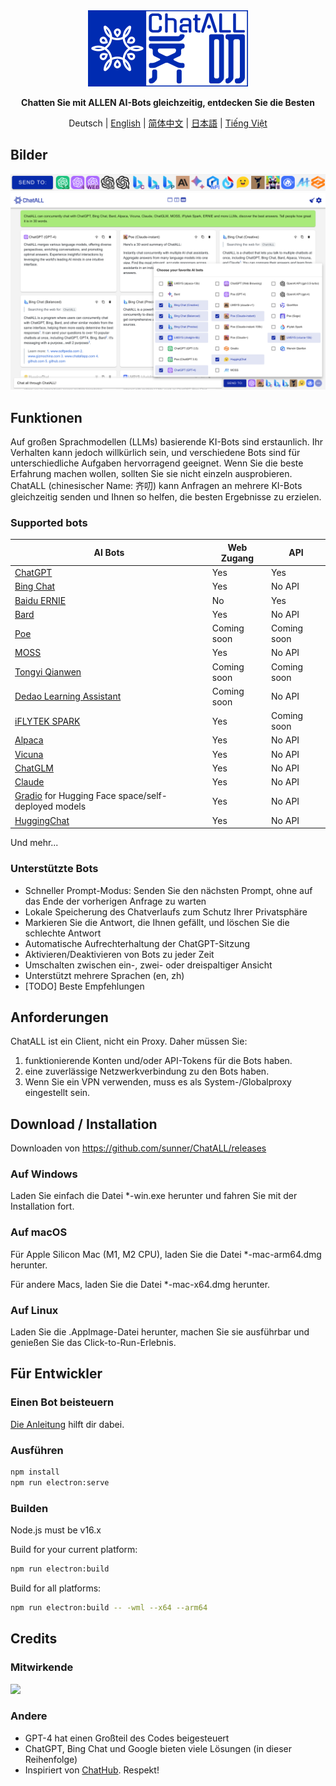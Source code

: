 <div align="center">
   <img src="src/assets/logo-cover.png" width=256></img>
   <p><strong>Chatten Sie mit ALLEN AI-Bots gleichzeitig, entdecken Sie die Besten</strong></p>

Deutsch | [English](README.md) | [简体中文](README_ZH-CN.md) | [日本語](README_JA-JP.md) | [Tiếng Việt](README_VI-VN)

</div>

## Bilder

![Bilder](screenshots/screenshot-2.png?raw=true)
![Bilder](screenshots/screenshot-1.png?raw=true)

## Funktionen

Auf großen Sprachmodellen (LLMs) basierende KI-Bots sind erstaunlich. Ihr Verhalten kann jedoch willkürlich sein, und verschiedene Bots sind für unterschiedliche Aufgaben hervorragend geeignet. Wenn Sie die beste Erfahrung machen wollen, sollten Sie sie nicht einzeln ausprobieren. ChatALL (chinesischer Name: 齐叨) kann Anfragen an mehrere KI-Bots gleichzeitig senden und Ihnen so helfen, die besten Ergebnisse zu erzielen.

### Supported bots

| AI Bots                                                                   | Web Zugang  | API         |
| ------------------------------------------------------------------------- | ----------- | ----------- |
| [ChatGPT](https://chat.openai.com)                                        | Yes         | Yes         |
| [Bing Chat](https://www.bing.com/new)                                     | Yes         | No API      |
| [Baidu ERNIE](https://yiyan.baidu.com/)                                   | No          | Yes         |
| [Bard](https://bard.google.com/)                                          | Yes         | No API      |
| [Poe](https://poe.com/)                                                   | Coming soon | Coming soon |
| [MOSS](https://moss.fastnlp.top/)                                         | Yes         | No API      |
| [Tongyi Qianwen](http://tongyi.aliyun.com/)                               | Coming soon | Coming soon |
| [Dedao Learning Assistant](https://ai.dedao.cn/)                          | Coming soon | No API      |
| [iFLYTEK SPARK](http://xinghuo.xfyun.cn/)                                 | Yes         | Coming soon |
| [Alpaca](https://crfm.stanford.edu/2023/03/13/alpaca.html)                | Yes         | No API      |
| [Vicuna](https://lmsys.org/blog/2023-03-30-vicuna/)                       | Yes         | No API      |
| [ChatGLM](https://chatglm.cn/blog)                                        | Yes         | No API      |
| [Claude](https://www.anthropic.com/index/introducing-claude)              | Yes         | No API      |
| [Gradio](https://gradio.app/) for Hugging Face space/self-deployed models | Yes         | No API      |
| [HuggingChat](https://huggingface.co/chat/)                               | Yes         | No API      |

Und mehr...

### Unterstützte Bots

- Schneller Prompt-Modus: Senden Sie den nächsten Prompt, ohne auf das Ende der vorherigen Anfrage zu warten
- Lokale Speicherung des Chatverlaufs zum Schutz Ihrer Privatsphäre
- Markieren Sie die Antwort, die Ihnen gefällt, und löschen Sie die schlechte Antwort
- Automatische Aufrechterhaltung der ChatGPT-Sitzung
- Aktivieren/Deaktivieren von Bots zu jeder Zeit
- Umschalten zwischen ein-, zwei- oder dreispaltiger Ansicht
- Unterstützt mehrere Sprachen (en, zh)
- [TODO] Beste Empfehlungen

## Anforderungen

ChatALL ist ein Client, nicht ein Proxy. Daher müssen Sie:

1. funktionierende Konten und/oder API-Tokens für die Bots haben.
2. eine zuverlässige Netzwerkverbindung zu den Bots haben.
3. Wenn Sie ein VPN verwenden, muss es als System-/Globalproxy eingestellt sein.

## Download / Installation

Downloaden von https://github.com/sunner/ChatALL/releases

### Auf Windows

Laden Sie einfach die Datei \*-win.exe herunter und fahren Sie mit der Installation fort.

### Auf macOS

Für Apple Silicon Mac (M1, M2 CPU), laden Sie die Datei \*-mac-arm64.dmg herunter.

Für andere Macs, laden Sie die Datei \*-mac-x64.dmg herunter.

### Auf Linux

Laden Sie die .AppImage-Datei herunter, machen Sie sie ausführbar und genießen Sie das Click-to-Run-Erlebnis.

## Für Entwickler

### Einen Bot beisteuern

[Die Anleitung](https://github.com/sunner/ChatALL/wiki/%E5%A6%82%E4%BD%95%E6%B7%BB%E5%8A%A0%E4%B8%80%E4%B8%AA%E6%96%B0%E7%9A%84-AI-%E5%AF%B9%E8%AF%9D%E6%9C%BA%E5%99%A8%E4%BA%BA) hilft dir dabei.

### Ausführen

```bash
npm install
npm run electron:serve
```

### Builden

Node.js must be v16.x

Build for your current platform:

```bash
npm run electron:build
```

Build for all platforms:

```bash
npm run electron:build -- -wml --x64 --arm64
```

## Credits

### Mitwirkende

<a href="https://github.com/sunner/ChatALL/graphs/contributors">
  <img src="https://contrib.rocks/image?repo=sunner/ChatALL" />
</a>

### Andere

- GPT-4 hat einen Großteil des Codes beigesteuert
- ChatGPT, Bing Chat und Google bieten viele Lösungen (in dieser Reihenfolge)
- Inspiriert von [ChatHub](https://github.com/chathub-dev/chathub). Respekt!
